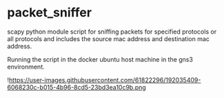 # packet_sniffer
scapy python module script for sniffing packets for specified protocols or all protocols and includes the source mac address and destination mac address.


Running the script in the docker ubuntu host machine in the gns3 environment.

!https://user-images.githubusercontent.com/61822296/192035409-6068230c-b015-4b96-8cd5-23bd3ea10c9b.png


